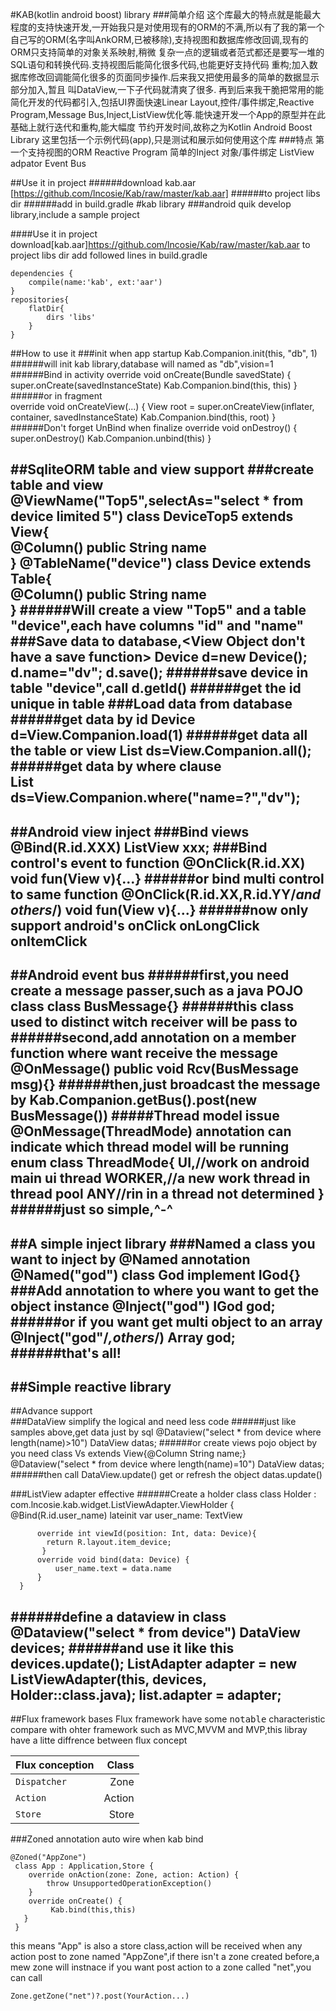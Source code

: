 #KAB(kotlin android boost) library
###简单介绍
    这个库最大的特点就是能最大程度的支持快速开发,一开始我只是对使用现有的ORM的不满,所以有了我的第一个
    自己写的ORM(名字叫AnkORM,已被移除),支持视图和数据库修改回调,现有的ORM只支持简单的对象关系映射,稍微
    复杂一点的逻辑或者范式都还是要写一堆的SQL语句和转换代码.支持视图后能简化很多代码,也能更好支持代码
    重构;加入数据库修改回调能简化很多的页面同步操作.后来我又把使用最多的简单的数据显示部分加入,暂且
    叫DataView,一下子代码就清爽了很多.
    再到后来我干脆把常用的能简化开发的代码都引入,包括UI界面快速Linear Layout,控件/事件绑定,Reactive 
    Program,Message Bus,Inject,ListView优化等.能快速开发一个App的原型并在此基础上就行迭代和重构,能大幅度
    节约开发时间,故称之为Kotlin Android Boost Library
    这里包括一个示例代码(app),只是测试和展示如何使用这个库
###特点
    第一个支持视图的ORM
    Reactive Program
    简单的Inject
    对象/事件绑定
    ListView adpator
    Event Bus
    
##Use it in project
######download kab.aar [https://github.com/lncosie/Kab/raw/master/kab.aar]
######to project libs dir
######add in build.gradle
#kab library
###android quik develop library,include a sample project

####Use it in project
  download[kab.aar]<https://github.com/lncosie/Kab/raw/master/kab.aar> to project libs dir
  add followed lines in build.gradle
    
    dependencies {
        compile(name:'kab', ext:'aar')
    }
    repositories{
        flatDir{
            dirs 'libs'
        }
    }
##How to use it
###init when app startup
    Kab.Companion.init(this, "db", 1)    
######will init kab library,database will named as "db",vision=1
######Bind in activity
    override void onCreate(Bundle savedState) {
            super.onCreate(savedInstanceState)
            Kab.Companion.bind(this, this)
        }
######or in fragment        
    override void onCreateView(...) {
                View root = super.onCreateView(inflater, container, savedInstanceState)
                Kab.Companion.bind(this, root)
            } 
######Don't forget UnBind when finalize
    override void onDestroy() {
            super.onDestroy()
            Kab.Companion.unbind(this)
        }
             
##SqliteORM table and view support
###create table and view
    @ViewName("Top5",selectAs="select * from device limited 5")
    class DeviceTop5 extends View{        
          @Column()
          public String name    
    }
    @TableName("device")
    class Device extends Table{        
        @Column()
        public String name    
    }
######Will create a view "Top5" and a table "device",each have columns "id" and "name"
###Save data to database,<View Object don't have a save function>
    Device d=new Device();
    d.name="dv";
    d.save();
######save device in table "device",call
    d.getId()
######get the id unique in table
###Load data from database
######get data by id
    Device d=View.Companion.load(1)
######get data all the table or view
    List<Device> ds=View.Companion.all();
######get data by where clause    
    List<Device> ds=View.Companion.where("name=?","dv"); 
---
##Android view inject
###Bind views
    @Bind(R.id.XXX)
    ListView xxx;
###Bind control's event to function
    @OnClick(R.id.XX)
    void fun(View v){...}
######or bind multi control to same function
    @OnClick(R.id.XX,R.id.YY/*and others*/)
    void fun(View v){...}
######now only support android's
    onClick
    onLongClick
    onItemClick
---
##Android event bus
######first,you need create a message passer,such as a java POJO class
    class BusMessage{}
######this class used to distinct witch receiver will be pass to     
######second,add annotation on a member function where want receive the message
    @OnMessage()
    public void Rcv(BusMessage msg){}
######then,just broadcast the message by 
    Kab.Companion.getBus().post(new BusMessage())
#####Thread model issue
    @OnMessage(ThreadMode) annotation can indicate which thread model will be running
    enum class ThreadMode{
        UI,//work on android main ui thread
        WORKER,//a new work thread in thread pool
        ANY//rin in a thread not determined 
    }
######just so simple,^-^
---
##A simple inject library
###Named a class you want to inject by @Named annotation
    @Named("god")
    class God implement IGod{}   
###Add annotation to where you want to get the object instance
    @Inject("god")
    IGod god;
######or if you want get multi object to an array
    @Inject("god"/*,others*/)
    Array<IGod> god;
######that's all!
---
##Simple reactive library
---
##Advance support    
###DataView simplify the logical and need less code
######just like samples above,get data just by sql
    @Dataview("select * from device where length(name)>10")
    DataView<Device> datas;
######or create views pojo object by you need
    class Vs extends View{@Column String name;}
    @Dataview("select * from device where length(name)=10")
    DataView<Vs> datas;
######then call DataView.update() get or refresh the object
    datas.update()
    
###ListView adapter effective 
######Create a holder class
    class Holder : com.lncosie.kab.widget.ListViewAdapter.ViewHolder<Device> {    
          @Bind(R.id.user_name)
          lateinit var user_name: TextView
    
          override int viewId(position: Int, data: Device){
            return R.layout.item_device;
           }
          override void bind(data: Device) {
              user_name.text = data.name
          }
      }
######define a dataview in class
    @Dataview("select * from device")
    DataView<Device> devices;
######and use it like this
    devices.update();
    ListAdapter adapter = new ListViewAdapter(this, devices, Holder::class.java);
    list.adapter = adapter;
---
##Flux framework bases
Flux framework have some <kbd>notable</kbd> characteristic compare with ohter framework such as MVC,MVVM and MVP,this libray have a
litte diffrence between flux concept
        
| Flux  conception                      | Class              |
| :---------------------------- | ------------------:|
| `Dispatcher`            | Zone |
| `Action`            | Action |
| `Store` | Store |

###Zoned annotation auto wire when kab bind

    @Zoned("AppZone")
     class App : Application,Store {
        override onAction(zone: Zone, action: Action) {
            throw UnsupportedOperationException()
        }
        override onCreate() {
             Kab.bind(this,this)
       }
     }
  
this means "App" is also a store class,action will be received when any action post to zone named "AppZone",if there isn't a zone created before,a mew zone will instnace
if you want post action to a zone called "net",you can call
    
    Zone.getZone("net")?.post(YourAction...)



